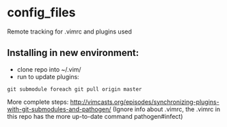 # config_files
Remote tracking for .vimrc and plugins used

## Installing in new environment: 
- clone repo into ~/.vim/
- run to update plugins:
```
git submodule foreach git pull origin master
```
More complete steps: 
http://vimcasts.org/episodes/synchronizing-plugins-with-git-submodules-and-pathogen/
(Ignore info about .vimrc, the .vimrc in this repo has the more up-to-date
command pathogen#infect)
